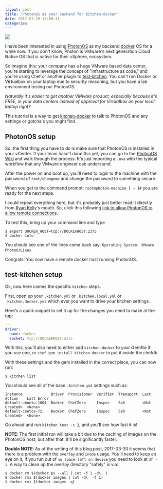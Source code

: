 ```yaml
---
layout: post
title: "PhotonOS as your backend for kitchen-docker"
date: 2017-03-29 15:09:11
categories:
---
```


![](https://camo.githubusercontent.com/4d4cc8eedee941e882dc521eb37dd354c6beca20/687474703a2f2f73746f726167652e676f6f676c65617069732e636f6d2f70726f6a6563742d70686f746f6e2f766d772d6c6f676f2d70686f746f6e2e737667)

I have been interested in using [PhotonOS][photon] as my backend [docker][docker] OS for a while now.
If you don't know, Photon is VMware's next generation Cloud Native OS that is native for their vSphere,
ecosystem.

So imagine this: your company has a huge VMware based data center, you're starting to leverage the
concept of "infrastructure as code," and you're using Chef or another plugin to [test-kitchen][testkitchen].
You can't run Docker or Virtualbox on your laptop due to security reasoning, but you have a lab
environment testing out PhotonOS.

*Naturally it's easier to get another VMware product, especially because it's FREE, in your data
centers instead of approval for Virtualbox on your local laptop right?*

This tutorial is a way to get [kitchen-docker][kitchendocker] to talk to PhotonOS and any settings
or gotcha's you might find.

## PhotonOS setup

So, the first thing you have to do is make sure that PhotonOS is installed in your vCenter. If your
team hasn't done this yet, you can go to the [PhotonOS Wiki][photonwiki] and walk through the process.
It's just importing a `.ova` with the typical workflow that any VMware engineer can understand.

After the power on and boot up, you'll need to login to the machine with the password of `root/changeme`
and change the password to something secure.

When you get to the command prompt: `root@photon-machine [ ~ ]#` you are ready for the next steps.

I could repeat everything here, but it's probably just better read it directly from [Ryan Kelly][ryan]'s mouth.
So, click this following [link to allow PhotonOS to allow remote connections][remote].

To test this, bring up your command line and type

```shell
$ export DOCKER_HOST=tcp://DOCKERHOST:2375
$ docker info`
```

You should see one of the lines come back say: `Operating System: VMware Photon/Linux`.

Congrats! You now have a remote docker host running PhotonOS.

## test-kitchen setup

Ok, now here comes the specific `kitchen` steps.

First, open up your `.kitchen.yml` or `.kitchen.local.yml` or `.kitchen.docker.yml` which ever you want to drive
your kitchen settings.

Here's a quick snippet to set it up for the changes you need to make at the top:

```yaml
---
driver:
  name: docker
  socket: tcp://DOCKERHOST:2375
```

With this, you'll also need to either add `kitchen-docker` to your Gemfile if you use one, or `chef gem install kitchen-docker`
to put it inside the chefdk.

With these settings and the gem installed in the correct place, you can now run:

```shell
$ kitchen list
```

You should see all of the base `.kitchen.yml` settings such as:

```shell
Instance             Driver  Provisioner  Verifier  Transport  Last Action    Last Error
default-ubuntu-1604  Docker  ChefZero     Inspec    Ssh        <Not Created>  <None>
default-centos-72    Docker  ChefZero     Inspec    Ssh        <Not Created>  <None>
```

Go ahead and run `kitchen test -c 2`, and you'll see how fast it is!

**NOTE**: The first initial run will take a bit due to the caching of images on the PhotonOS host, but after that, it'll be significantly faster.

**Double NOTE**: As of the writing of this blog post, 2017-03-30 it seems that there is a problem with the `overlay` and `inode` usage. You'll need to keep an eye on it, if you run out of `no space left on device` you need to look at `df -i`. A way to clean up the overlay directory "safely" is via:

```shell
$ docker rm $(docker ps --all | cut -f 1 -d\  )
$ docker rmi $(docker images | cut -d\  -f 1)
$ docker rmi $(docker images -q)
```

[photon]: https://vmware.github.io/photon/
[docker]: https://www.docker.com/
[testkitchen]: http://kitchen.ci/
[kitchendocker]: https://github.com/test-kitchen/kitchen-docker
[photonwiki]: https://github.com/vmware/photon/wiki
[ryan]: https://twitter.com/vmtocloud
[remote]: https://blogs.vmware.com/cloudnative/enable-docker-remote-api-photon-os/
